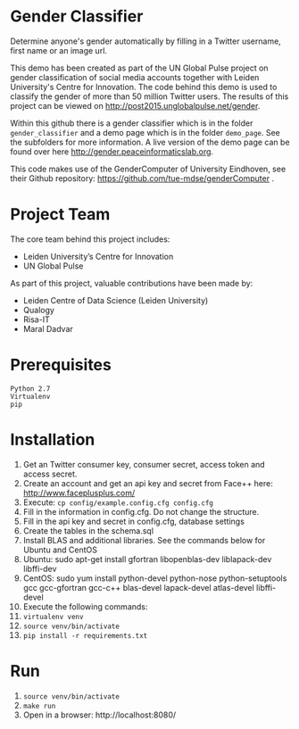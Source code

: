 # Gender Classifier

Determine anyone's gender automatically by filling in a Twitter 
username, first name or an image url.

This demo has been created as part of the UN Global Pulse project on 
gender classification of social media accounts together with Leiden 
University's Centre for Innovation. The code behind this demo is used 
to classify the gender of more than 50 million Twitter users. 
The results of this project can be viewed on 
http://post2015.unglobalpulse.net/gender.

Within this github there is a gender classifier which is in the folder 
`gender_classifier` and a demo page which is in the folder `demo_page`. 
See the subfolders for more information. A live version of the demo 
page can be found over here http://gender.peaceinformaticslab.org. 

This code makes use of the GenderComputer of University Eindhoven, see 
their Github repository: https://github.com/tue-mdse/genderComputer .


# Project Team

The core team behind this project includes: 

- Leiden University’s Centre for Innovation
- UN Global Pulse

As part of this project, valuable contributions have been made by:

- Leiden Centre of Data Science (Leiden University)
- Qualogy
- Risa-IT
- Maral Dadvar 

# Prerequisites

	Python 2.7
	Virtualenv
	pip


# Installation

1. Get an Twitter consumer key, consumer secret, access token and access secret. 
2. Create an account and get an api key and secret from Face++ here: http://www.faceplusplus.com/
3. Execute: `cp config/example.config.cfg config.cfg`
4. Fill in the information in config.cfg. Do not change the structure.
5. Fill in the api key and secret in config.cfg, database settings
6. Create the tables in the schema.sql
7. Install BLAS and additional libraries. See the commands below for Ubuntu and CentOS
  1. Ubuntu: sudo apt-get install gfortran libopenblas-dev liblapack-dev libffi-dev
  2. CentOS: sudo yum install python-devel python-nose python-setuptools gcc gcc-gfortran gcc-c++ blas-devel lapack-devel atlas-devel libffi-devel
8. Execute the following commands:
  1. `virtualenv venv`
  2. `source venv/bin/activate`
  3. `pip install -r requirements.txt`

# Run

1. `source venv/bin/activate`
2. `make run`
3. Open in a browser: http://localhost:8080/